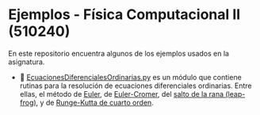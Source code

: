 # Ejemplos - Física Computacional II (510240)

En este repositorio encuentra algunos de los ejemplos usados en la asignatura.

- :scroll:
  [EcuacionesDiferencialesOrdinarias.py](EcuacionesDiferencialesOrdinarias.py)
  es un módulo que contiene rutinas para la resolución de ecuaciones
  diferenciales ordinarias. Entre ellas, el método de [Euler](https://es.wikipedia.org/wiki/M%C3%A9todo_de_Euler), de [Euler-Cromer](https://en.wikipedia.org/wiki/Semi-implicit_Euler_method), del [salto de la
  rana (leap-frog)](https://es.wikipedia.org/wiki/M%C3%A9todo_del_salto_de_rana), y de [Runge-Kutta de cuarto orden](https://en.wikipedia.org/wiki/Runge%E2%80%93Kutta_methods).